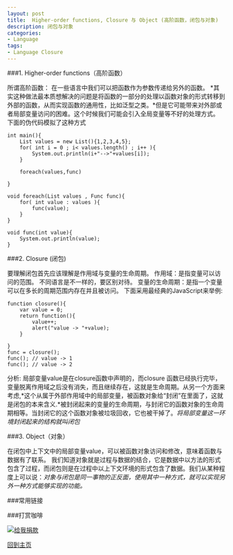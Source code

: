 ```yaml
---
layout:	post
title:	Higher-order functions, Closure 与 Object (高阶函数，闭包与对象)
description: 闭包与对象
categories:
- Language 
tags:
- Language Closure
---
```


###1. Higher-order functions（高阶函数）

所谓高阶函数： 在一些语言中我们可以把函数作为参数传递给另外的函数。
*其实这种做法最本质想解决的问题是将函数的一部分的处理以函数对象的形式转移到外部的函数，从而实现函数的通用性，比如泛型之类。*但是它可能带来对外部或者局部变量访问的困难。这个时候我们可能会引入全局变量等不好的处理方式。
下面的伪代码模拟了这种方式

	int main(){
		List values = new List(){1,2,3,4,5};
		for( int i = 0 ; i< values.length() ; i++ ){
			System.out.println(i+"-->"+values[i]);
		}
		
		foreach(values,func)
		
	}
	
	void foreach(List values , Func func){
		for( int value : values ){
			func(value);
		}	
	}

	void func(int value){
		System.out.println(value);
	}


###2. Closure (闭包)

要理解闭包首先应该理解是作用域与变量的生命周期。
作用域：是指变量可以访问的范围。 不同语言是不一样的，要区别对待。
变量的生命周期：是指一个变量可以在多长的周期范围内存在并且被访问。
下面采用最经典的JavaScript来举例:
	
	function closure(){
		var value = 0; 
		return function(){
			value++;
			alert("value -> "+value);
		}
		
	}
	func = closure();
	func(); // value -> 1
	func(); // value -> 2

分析: 局部变量value是在closure函数中声明的，而closure 函数已经执行完毕，变量脱离作用域之后没有消失，而且继续存在，这就是生命周期。从另一个方面来考虑,*这个从属于外部作用域中的局部变量，被函数对象给“封闭”在里面了，这就是闭包的本来含义.*被封闭起来的变量的生命周期，与封闭它的函数对象的生命周期相等。当封闭它的这个函数对象被垃圾回收，它也被干掉了。*将局部变量这一环境封闭起来的结构就叫闭包*

###3. Object（对象）

在闭包中上下文中的局部变量value，可以被函数对象访问和修改，意味着函数与数据有了联系。
我们知道对象就是过程与数据的结合，它是数据中以方法的形式包含了过程，而闭包则是在过程中以上下文环境的形式包含了数据。我们从某种程度上可以说：*对象与闭包是同一事物的正反面，使用其中一种方式，就可以实现另外一种方式能够实现的功能。*


###常用链接

###打赏咖啡

[![给我捐款](http://c000005.qiniudn.com/donate_me.png "给我捐款")](http://me.alipay.com/0xc000005)

[回到主页][1]

                                       
[1]: http://0xc000005.github.io/
